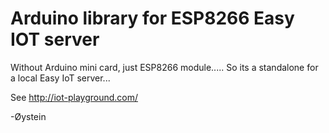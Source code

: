 # Arduino library for ESP8266 Easy IOT server 
Without Arduino mini card, just ESP8266 module..... So its a standalone for a local Easy IoT server...

See http://iot-playground.com/

-Øystein
